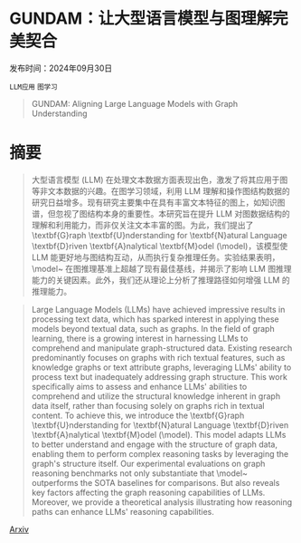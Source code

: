 # GUNDAM：让大型语言模型与图理解完美契合

发布时间：2024年09月30日

`LLM应用` `图学习`

> GUNDAM: Aligning Large Language Models with Graph Understanding

# 摘要

> 大型语言模型 (LLM) 在处理文本数据方面表现出色，激发了将其应用于图等非文本数据的兴趣。在图学习领域，利用 LLM 理解和操作图结构数据的研究日益增多。现有研究主要集中在具有丰富文本特征的图上，如知识图谱，但忽视了图结构本身的重要性。本研究旨在提升 LLM 对图数据结构的理解和利用能力，而非仅关注文本丰富的图。为此，我们提出了 \textbf{G}raph \textbf{U}nderstanding for \textbf{N}atural Language \textbf{D}riven \textbf{A}nalytical \textbf{M}odel (\model)，该模型使 LLM 能更好地与图结构互动，从而执行复杂推理任务。实验结果表明，\model~ 在图推理基准上超越了现有最佳基线，并揭示了影响 LLM 图推理能力的关键因素。此外，我们还从理论上分析了推理路径如何增强 LLM 的推理能力。

> Large Language Models (LLMs) have achieved impressive results in processing text data, which has sparked interest in applying these models beyond textual data, such as graphs. In the field of graph learning, there is a growing interest in harnessing LLMs to comprehend and manipulate graph-structured data. Existing research predominantly focuses on graphs with rich textual features, such as knowledge graphs or text attribute graphs, leveraging LLMs' ability to process text but inadequately addressing graph structure. This work specifically aims to assess and enhance LLMs' abilities to comprehend and utilize the structural knowledge inherent in graph data itself, rather than focusing solely on graphs rich in textual content. To achieve this, we introduce the \textbf{G}raph \textbf{U}nderstanding for \textbf{N}atural Language \textbf{D}riven \textbf{A}nalytical \textbf{M}odel (\model). This model adapts LLMs to better understand and engage with the structure of graph data, enabling them to perform complex reasoning tasks by leveraging the graph's structure itself. Our experimental evaluations on graph reasoning benchmarks not only substantiate that \model~ outperforms the SOTA baselines for comparisons. But also reveals key factors affecting the graph reasoning capabilities of LLMs. Moreover, we provide a theoretical analysis illustrating how reasoning paths can enhance LLMs' reasoning capabilities.

[Arxiv](https://arxiv.org/abs/2409.20053)